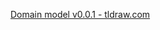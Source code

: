 [Domain model v0.0.1 - tldraw.com](https://www.tldraw.com/r/SoeQeNCwcK80JmSU5NWcj?viewport=-2079,-887,5335,2904&page=page:page)

